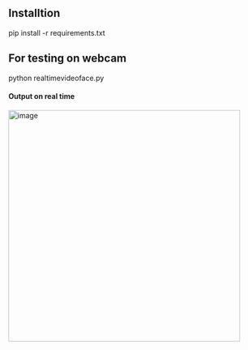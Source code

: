 
## Installtion
pip install -r  requirements.txt

## For testing  on webcam 
python realtimevideoface.py



#### Output on real time

<img width="457" alt="image" src="https://user-images.githubusercontent.com/62583018/167770708-ae1bd0d3-d820-4ac7-a7dd-1d3746f9f5be.png">
